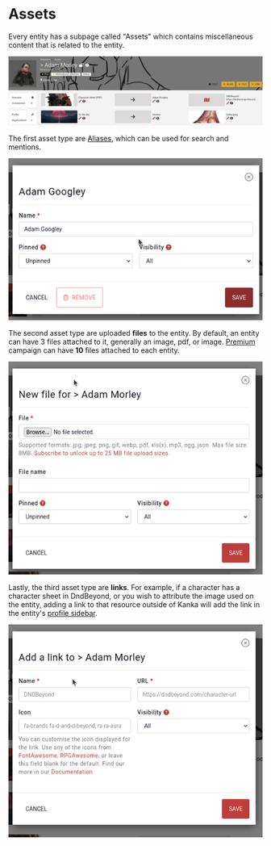 # Assets

Every entity has a subpage called "Assets" which contains miscellaneous content that is related to the entity.

![Example assets](img/assets.png)

The first asset type are [Aliases](/features/aliases), which can be used for search and mentions.

![Editing an alias asset](img/asset-alias.png)

The second asset type are uploaded **files** to the entity. By default, an entity can have 3 files attached to it, generally an image, pdf, or image. [Premium](https://kanka.io/en-US/premium) campaign can have **10** files attached to each entity.

![File asset](img/asset-file.png)


Lastly, the third asset type are **links**. For example, if a character has a character sheet in DndBeyond, or you wish to attribute the image used on the entity, adding a link to that resource outside of Kanka will add the link in the entity's [profile sidebar](/features/profile-sidebar).


![Link asset](img/asset-link.png)

